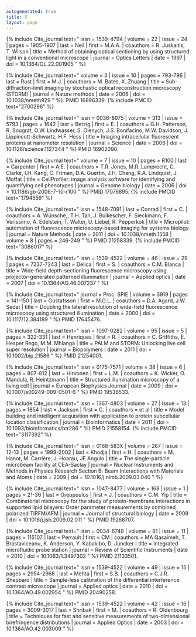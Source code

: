 ```yaml
---
autogenerated: true
title: X
layout: page
---
```


{% include Cite_journal
 text=" issn = 1539-4794
| volume = 22
| issue = 24
| pages = 1905-1907
| last = Neil
| first = M.A.A.
| coauthors = R. Juskaitis, T. Wilson
| title = Method of obtaining optical sectioning by using structured light in a conventional microscope
| journal = Optics Letters
| date = 1997
| doi = 10.1364/OL.22.001905
" %}

{% include Cite_journal
 text=" volume = 3
| issue = 10
| pages = 793-796
| last = Rust
| first = M.J.
| coauthors = M. Bates, X. Zhuang
| title = Sub-diffraction-limit imaging by stochastic optical reconstruction microscopy (STORM)
| journal = Nature methods
| date = 2006
| doi = 10.1038/nmeth929
" %}. PMID 16896339. {% include PMCID text="2700296" %}

{% include Cite_journal
 text=" issn = 0036-8075
| volume = 313
| issue = 5793
| pages = 1642
| last = Betzig
| first = E.
| coauthors = G.H. Patterson, R. Sougrat, O.W. Lindwasser, S. Olenych, J.S. Bonifacino, M.W. Davidson, J. Lippincott-Schwartz, H.F. Hess
| title = Imaging intracellular fluorescent proteins at nanometer resolution
| journal = Science
| date = 2006
| doi = 10.1126/science.1127344
" %} PMID 16902090.

{% include Cite_journal
 text=" volume = 7
| issue = 10
| pages = R100
| last = Carpenter
| first = A.E.
| coauthors = T.R. Jones, M.R. Lamprecht, C. Clarke, I.H. Kang, O. Friman, D.A. Guertin, J.H. Chang, R.A. Lindquist, J. Moffat
| title = CellProfiler: image analysis software for identifying and quantifying cell phenotypes
| journal = Genome biology
| date = 2006
| doi = 10.1186/gb-2006-7-10-r100
" %} PMID 17076895. {% include PMCID text="1794559" %}

{% include Cite_journal
 text=" issn = 1548-7091
| last = Conrad
| first = C.
| coauthors = A. Wünsche,, T.H. Tan, J. Bulkescher, F. Sieckmann, F. Verissimo, A. Edelstein, T. Walter, U. Liebel, R. Pepperkok
| title = Micropilot: automation of fluorescence microscopy-based imaging for systems biology
| journal = Nature Methods
| date = 2011
| doi = 10.1038/nmeth.1558
| volume = 8
| pages = 246-249
" %} PMID 21258339. {% include PMCID text="3086017" %}

{% include Cite_journal
 text=" issn = 1539-4522
| volume = 46
| issue = 29
| pages = 7237-7243
| last = Delica
| first = S.
| coauthors = C.M. Blanca
| title = Wide-field depth-sectioning fluorescence microscopy using projector-generated patterned illumination
| journal = Applied optics
| date = 2007
| doi = 10.1364/AO.46.007237
" %}

{% include Cite_journal
 text=" journal = Proc. SPIE
| volume = 3919
| pages = 141-150
| last = Gustafsson
| first = M.G.L.
| coauthors = D.A. Agard, J.W. Sedat
| title = Doubling the lateral resolution of wide-field fluorescence microscopy using structured illumination
| date = 2000
| doi = 10.1117/12.384189
" %} PMID 17645476.

{% include Cite_journal
 text=" issn = 1097-0282
| volume = 95
| issue = 5
| pages = 322-331
| last = Henriques
| first = R.
| coauthors = C. Griffiths, E. Hesper Rego, M.M. Mhlanga
| title = PALM and STORM: Unlocking live cell super resolution
| journal = Biopolymers
| date = 2011
| doi = 10.1002/bip.21586
" %} PMID 21254001.

{% include Cite_journal
 text=" issn = 0175-7571
| volume = 38
| issue = 6
| pages = 807-812
| last = Hirvonen
| first = L.M.
| coauthors = K. Wicker, O. Mandula, R. Heintzmann
| title = Structured illumination microscopy of a living cell
| journal = European Biophysics Journal
| date = 2009
| doi = 10.1007/s00249-009-0501-6
" %} PMID 19536533.

{% include Cite_journal
 text=" issn = 1367-4803
| volume = 27
| issue = 13
| pages = 1854
| last = Jackson
| first = C.
| coauthors = et al
| title = Model building and intelligent acquisition with application to protein subcellular location classification
| journal = Bioinformatics
| date = 2011
| doi = 10.1093/bioinformatics/btr286
" %} PMID 21558154. {% include PMCID text="3117392" %}

{% include Cite_journal
 text=" issn = 0168-583X
| volume = 267
| issue = 12-13
| pages = 1999-2002
| last = Khodja
| first = H.
| coauthors = M. Hanot, M. Carrière, J. Hoarau, JF Angulo
| title = The single-particle microbeam facility at CEA-Saclay
| journal = Nuclear Instruments and Methods in Physics Research Section B: Beam Interactions with Materials and Atoms
| date = 2009
| doi = 10.1016/j.nimb.2009.03.040
" %}

{% include Cite_journal
 text=" issn = 1047-8477
| volume = 168
| issue = 1
| pages = 21-36
| last = Oreopoulos
| first = J.
| coauthors = C.M. Yip
| title = Combinatorial microscopy for the study of protein-membrane interactions in supported lipid bilayers: Order parameter measurements by combined polarized TIRFM/AFM
| journal = Journal of structural biology
| date = 2009
| doi = 10.1016/j.jsb.2009.02.011
" %} PMID 19268707.

{% include Cite_journal
 text=" issn = 0034-6748
| volume = 81
| issue = 11
| pages = 115107
| last = Perrault
| first = CM
| coauthors = MA Qasaimeh, T. Brastaviceanu, K. Anderson, Y. Kabakibo, D. Juncker
| title = Integrated microfluidic probe station
| journal = Review of Scientific Instruments
| date = 2010
| doi = 10.1063/1.3497302
" %} PMID 21133501.

{% include Cite_journal
 text=" issn = 1539-4522
| volume = 49
| issue = 15
| pages = 2954-2968
| last = Mehta
| first = S.B.
| coauthors = C.J.R. Sheppard
| title = Sample-less calibration of the differential interference contrast microscope
| journal = Applied optics
| date = 2010
| doi = 10.1364/AO.49.002954
" %} PMID 20490258.

{% include Cite_journal
 text=" issn = 1539-4522
| volume = 42
| issue = 16
| pages = 3009-3017
| last = Shribak
| first = M.
| coauthors = R. Oldenbourg
| title = Techniques for fast and sensitive measurements of two-dimensional birefringence distributions
| journal = Applied Optics
| date = 2003
| doi = 10.1364/AO.42.003009
" %}

